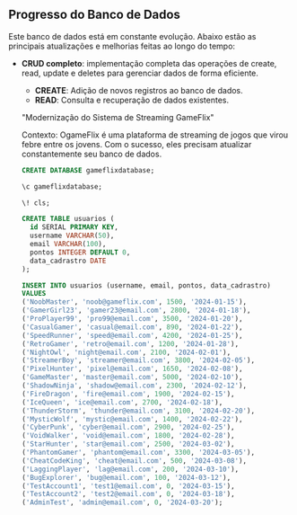 ## Progresso do Banco de Dados 

Este banco de dados está em constante evolução. Abaixo estão as principais atualizações e melhorias feitas ao longo do tempo:

- **CRUD completo**: implementação completa das operações de create, read, update e deletes para gerenciar dados de forma eficiente.
  - **CREATE**: Adição de novos registros ao banco de dados.
  - **READ**: Consulta e  recuperação de dados existentes.

  "Modernização do Sistema de Streaming GameFlix"

  Contexto:
  OgameFlix é uma plataforma de streaming de jogos que virou febre entre os jovens. Com o sucesso, eles precisam atualizar constantemente seu banco de dados.

  ```sql
  CREATE DATABASE gameflixdatabase;

  \c gameflixdatabase;

  \! cls;

  CREATE TABLE usuarios (
    id SERIAL PRIMARY KEY,
    username VARCHAR(50),
    email VARCHAR(100),
    pontos INTEGER DEFAULT 0,
    data_cadrastro DATE
  );

  INSERT INTO usuarios (username, email, pontos, data_cadrastro) 
  VALUES
  ('NoobMaster', 'noob@gameflix.com', 1500, '2024-01-15'),
  ('GamerGirl23', 'gamer23@email.com', 2800, '2024-01-18'),
  ('ProPlayer99', 'pro99@email.com', 3500, '2024-01-20'),
  ('CasualGamer', 'casual@email.com', 890, '2024-01-22'),
  ('SpeedRunner', 'speed@email.com', 4200, '2024-01-25'),
  ('RetroGamer', 'retro@email.com', 1200, '2024-01-28'),
  ('NightOwl', 'night@email.com', 2100, '2024-02-01'),
  ('StreamerBoy', 'streamer@email.com', 3800, '2024-02-05'),
  ('PixelHunter', 'pixel@email.com', 1650, '2024-02-08'),
  ('GameMaster', 'master@email.com', 5000, '2024-02-10'),
  ('ShadowNinja', 'shadow@email.com', 2300, '2024-02-12'),
  ('FireDragon', 'fire@email.com', 1900, '2024-02-15'),
  ('IceQueen', 'ice@email.com', 2700, '2024-02-18'),
  ('ThunderStorm', 'thunder@email.com', 3100, '2024-02-20'),
  ('MysticWolf', 'mystic@email.com', 1400, '2024-02-22'),
  ('CyberPunk', 'cyber@email.com', 2900, '2024-02-25'),
  ('VoidWalker', 'void@email.com', 1800, '2024-02-28'),
  ('StarHunter', 'star@email.com', 2500, '2024-03-02'),
  ('PhantomGamer', 'phantom@email.com', 3300, '2024-03-05'),
  ('CheatCodeKing', 'cheat@email.com', 500, '2024-03-08'),
  ('LaggingPlayer', 'lag@email.com', 200, '2024-03-10'),
  ('BugExplorer', 'bug@email.com', 100, '2024-03-12'),
  ('TestAccount1', 'test1@email.com', 0, '2024-03-15'),
  ('TestAccount2', 'test2@email.com', 0, '2024-03-18'),
  ('AdminTest', 'admin@email.com', 0, '2024-03-20');
  ```